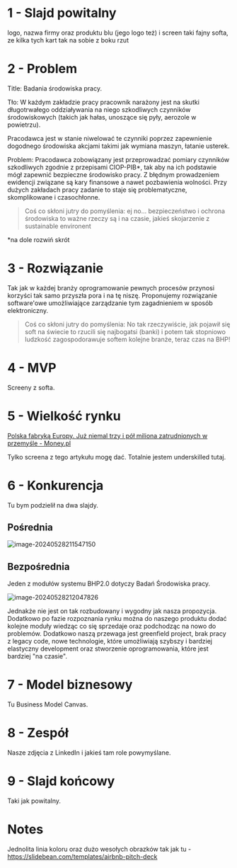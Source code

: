 # 1 - Slajd powitalny

logo, nazwa firmy oraz produktu blu (jego logo też) i screen taki fajny softa, ze kilka tych kart tak na sobie z boku rzut

# 2 - Problem

Title: Badania środowiska pracy.



Tło: W każdym zakładzie pracy pracownik narażony jest na skutki długotrwałego oddziaływania na niego szkodliwych czynników środowiskowych (takich jak hałas, unoszące się pyły, aerozole w powietrzu).

Pracodawca jest w stanie niwelować te czynniki poprzez zapewnienie dogodnego środowiska akcjami takimi jak wymiana maszyn, łatanie usterek.

Problem: Pracodawca zobowiązany jest przeprowadzać pomiary czynników szkodliwych zgodnie z przepisami CIOP-PIB*, tak aby na ich podstawie mógł zapewnić bezpieczne środowisko pracy. Z błędnym prowadzeniem ewidencji związane są kary finansowe a nawet pozbawienia wolności. Przy dużych zakładach pracy zadanie to staje się problematyczne, skomplikowane i czasochłonne.



> Coś co skłoni jutry do pomyślenia: ej no... bezpieczeństwo i ochrona środowiska to ważne rzeczy są i na czasie, jakieś skojarzenie z sustainable environent



*na dole rozwiń skrót

# 3 - Rozwiązanie

Tak jak w każdej branży oprogramowanie pewnych procesów przynosi korzyści tak samo przyszła pora i na tę niszę. Proponujemy rozwiązanie software'owe umożliwiające zarządzanie tym zagadnieniem w sposób elektroniczny. 

> Coś co skłoni jutry do pomyślenia: No tak rzeczywiście, jak pojawił się soft na świecie to rzucili się najbogatsi (banki) i potem tak stopniowo ludzkość zagospodorawuje softem kolejne branże, teraz czas na BHP!

# 4 - MVP

Screeny z softa.

# 5 - Wielkość rynku

[Polska fabryką Europy. Już niemal trzy i pół miliona zatrudnionych w przemyśle - Money.pl](https://www.money.pl/gospodarka/polska-fabryka-europy-juz-niemal-trzy-i-pol-miliona-zatrudnionych-w-przemysle-6391890538481281a.html)

Tylko screena z tego artykułu mogę dać. Totalnie jestem underskilled tutaj. 

# 6 - Konkurencja

Tu bym podzielił na dwa slajdy.

## Pośrednia

![image-20240528211547150](C:\Users\Admin\AppData\Roaming\Typora\typora-user-images\image-20240528211547150.png)

## Bezpośrednia

Jeden z modułów systemu BHP2.0 dotyczy Badań Środowiska pracy.

![image-20240528212047826](C:\Users\Admin\AppData\Roaming\Typora\typora-user-images\image-20240528212047826.png)

Jednakże nie jest on tak rozbudowany i wygodny jak nasza propozycja. Dodatkowo po fazie rozpoznania rynku można do naszego produktu dodać kolejne moduły wiedząc co się sprzedaje oraz podchodząc na nowo do problemów. Dodatkowo naszą przewaga jest greenfield project, brak pracy z legacy code, nowe technologie, które umożliwiają szybszy i bardziej elastyczny development oraz stworzenie oprogramowania, które jest bardziej "na czasie". 

# 7 - Model biznesowy

Tu Business Model Canvas.

# 8 - Zespół

Nasze zdjęcia z LinkedIn i jakieś tam role powymyślane. 

# 9 - Slajd końcowy

Taki jak powitalny.

# Notes

Jednolita linia koloru oraz dużo wesołych obrazków tak jak tu - https://slidebean.com/templates/airbnb-pitch-deck

